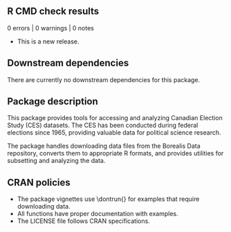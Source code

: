 ## R CMD check results

0 errors | 0 warnings | 0 notes

* This is a new release.

## Downstream dependencies

There are currently no downstream dependencies for this package.

## Package description

This package provides tools for accessing and analyzing Canadian Election Study (CES) datasets. The CES has been conducted during federal elections since 1965, providing valuable data for political science research.

The package handles downloading data files from the Borealis Data repository, converts them to appropriate R formats, and provides utilities for subsetting and analyzing the data.

## CRAN policies

- The package vignettes use \\dontrun{} for examples that require downloading data.
- All functions have proper documentation with examples.
- The LICENSE file follows CRAN specifications.